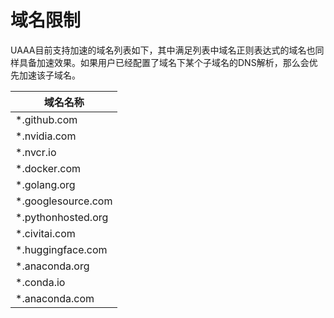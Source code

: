 # 域名限制
UAAA目前支持加速的域名列表如下，其中满足列表中域名正则表达式的域名也同样具备加速效果。如果用户已经配置了域名下某个子域名的DNS解析，那么会优先加速该子域名。

| 域名名称           |
| ------------------ |
| *.github.com       |
| *.nvidia.com       |
| *.nvcr.io          |
| *.docker.com       |
| *.golang.org       |
| *.googlesource.com |
| *.pythonhosted.org |
| *.civitai.com      |
| *.huggingface.com  |
| *.anaconda.org     |
| *.conda.io         |
| *.anaconda.com     |
